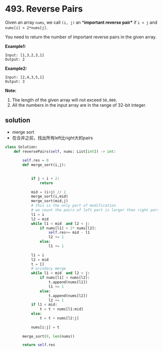 #  493. Reverse Pairs

Given an array `nums`, we call `(i, j)` an ***important reverse pair\*** if `i < j` and `nums[i] > 2*nums[j]`.

You need to return the number of important reverse pairs in the given array.

**Example1:**

```
Input: [1,3,2,3,1]
Output: 2
```



**Example2:**

```
Input: [2,4,3,5,1]
Output: 3
```



**Note:**

1. The length of the given array will not exceed `50,000`.
2. All the numbers in the input array are in the range of 32-bit integer.

## solution



* merge sort
* 在合并之前，找出所有left比right大的pairs





```python
class Solution:
    def reversePairs(self, nums: List[int]) -> int:
        
        self.res = 0
        def merge_sort(i,j):
         
            
            if j < i + 2:
                return
            
            mid = (i+j) // 2
            merge_sort(i,mid)
            merge_sort(mid,j)
            # this is the only part of modification
            # we count the pairs of left part is larger than right part
            l1 = i
            l2 = mid
            while l1 < mid  and l2 < j:
                if nums[l1] > 2* nums[l2]:
                    self.res+= mid - l1
                    l2 += 1
                else:
                    l1 += 1
            
            l1 = i
            l2 = mid
            t = []
            # orindary merge
            while l1 < mid  and l2 < j:
                if nums[l1] < nums[l2]:
                    t.append(nums[l1])
                    l1 += 1
                else:
                    t.append(nums[l2])
                    l2 += 1
            if l1 < mid:
                t = t + nums[l1:mid] 
            else:
                t = t + nums[l2:j]
            
            nums[i:j] = t
            
        merge_sort(0, len(nums))

        return self.res
            
```


